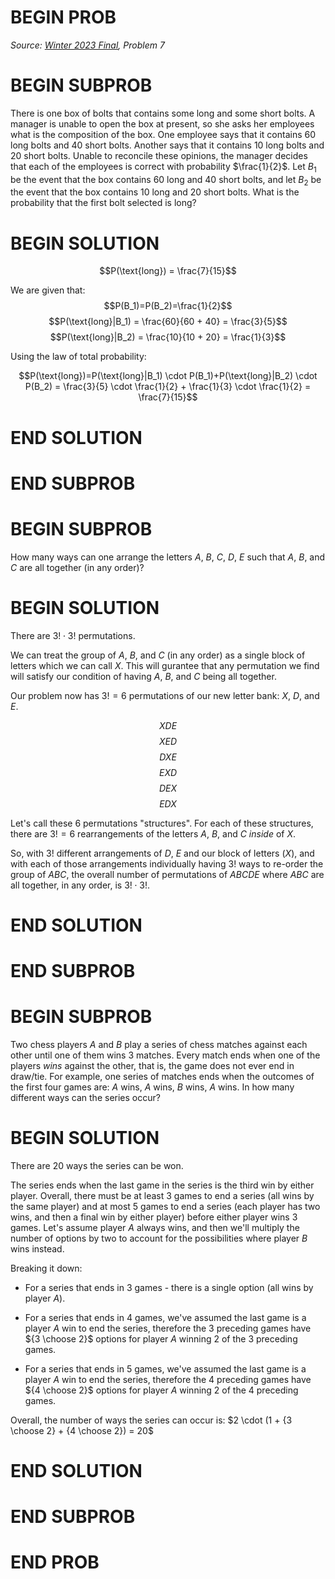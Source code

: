 # BEGIN PROB

<!-- **Probability and Counting** -->

<i>Source: [Winter 2023 Final](../wi23-final/index.html), Problem 7</i>

# BEGIN SUBPROB

There is one box of bolts that contains some long and some
short bolts. A manager is unable to open the box at present, so she asks
her employees what is the composition of the box. One employee says that
it contains 60 long bolts and 40 short bolts. Another says that it
contains 10 long bolts and 20 short bolts. Unable to reconcile these
opinions, the manager decides that each of the employees is correct with
probability $\frac{1}{2}$. Let $B_1$ be the event that the box contains 60 long
and 40 short bolts, and let $B_2$ be the event that the box contains 10
long and 20 short bolts. What is the probability that the first bolt
selected is long?

# BEGIN SOLUTION 

$$P(\text{long}) = \frac{7}{15}$$

We are given that:
$$P(B_1)=P(B_2)=\frac{1}{2}$$ $$P(\text{long}|B_1) = \frac{60}{60 + 40} = \frac{3}{5}$$ $$P(\text{long}|B_2) = \frac{10}{10 + 20} = \frac{1}{3}$$

Using the law of total probability:

$$P(\text{long})=P(\text{long}|B_1) \cdot P(B_1)+P(\text{long}|B_2) \cdot P(B_2)
= \frac{3}{5} \cdot \frac{1}{2} + \frac{1}{3} \cdot \frac{1}{2} = \frac{7}{15}$$

# END SOLUTION

# END SUBPROB 

# BEGIN SUBPROB

How many ways can one arrange the letters $A$, $B$, $C$, $D$, $E$ such
that $A$, $B$, and $C$ are all together (in any order)?

# BEGIN SOLUTION

There are $3! \cdot 3!$ permutations.


We can treat the group of $A$, $B$, and $C$ (in any order) as a single block of letters which we can call $X$. This will gurantee that any permutation we find will satisfy our condition of having $A$, $B$, and $C$ being all together.

Our problem now has $3! = 6$ permutations of our new letter bank: $X$, $D$, and $E$.

$$XDE$$
$$XED$$
$$DXE$$
$$EXD$$
$$DEX$$
$$EDX$$

Let's call these 6 permutations "structures". For each of these structures, there are $3! = 6$ rearrangements of the letters $A$, $B$, and $C$ *inside* of $X$.

So, with $3!$ different arrangements of $D$, $E$ and our block of letters ($X$), and with each of those arrangements individually having $3!$ ways to re-order the group of $ABC$, the overall number of permutations of $ABCDE$ where $ABC$ are all together, in any order, is $3! \cdot 3!$.

# END SOLUTION

# END SUBPROB

# BEGIN SUBPROB

Two chess players $A$ and $B$ play a series of chess matches
against each other until one of them wins 3 matches. Every match ends
when one of the players *wins* against the other, that is, the game does not ever
end in draw/tie. For example, one series of matches ends when the outcomes of the
first four games are: $A$ wins, $A$ wins, $B$ wins, $A$ wins. In how many different ways can
the series occur?

# BEGIN SOLUTION

There are $20$ ways the series can be won.

The series ends when the last game in the series is the third win by
either player. Overall, there must be at least 3 games to end a series (all wins by the same player) and at most 5 games to end a series (each player has two wins, and then a final win by either player) before either player wins 3 games. Let's assume player $A$ always wins, and then we'll multiply the number of options by two to account for the possibilities where player $B$ wins instead.

Breaking it down:

-   For a series that ends in 3 games - there is a single option (all wins by player $A$).

-   For a series that ends in 4 games, we've assumed the last game is a player $A$ win to end the series, therefore the 3 preceding games have ${3 \choose 2}$ options for player $A$ winning 2 of the 3 preceding games.

-   For a series that ends in 5 games, we've assumed the last game is a player $A$ win to end the series, therefore the 4 preceding games have ${4 \choose 2}$ options for player $A$ winning 2 of the 4 preceding games.

Overall, the number of ways the series can occur is: $2 \cdot (1 + {3 \choose 2} + {4 \choose 2}) = 20$

# END SOLUTION

# END SUBPROB

# END PROB